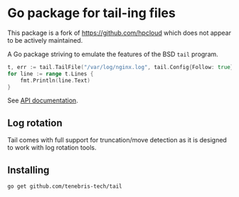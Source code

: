# Go package for tail-ing files

This package is a fork of https://github.com/hpcloud which does not appear to be actively maintained.

A Go package striving to emulate the features of the BSD `tail` program.

```Go
t, err := tail.TailFile("/var/log/nginx.log", tail.Config{Follow: true})
for line := range t.Lines {
    fmt.Println(line.Text)
}
```

See [API documentation](http://godoc.org/github.com/hpcloud/tail).

## Log rotation

Tail comes with full support for truncation/move detection as it is
designed to work with log rotation tools.

## Installing

    go get github.com/tenebris-tech/tail
